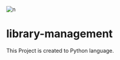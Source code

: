 ![n](https://user-images.githubusercontent.com/119858092/205825566-b3353f20-ea28-4958-8f4c-4632625f494f.png)
# library-management
This Project is created to Python language.
